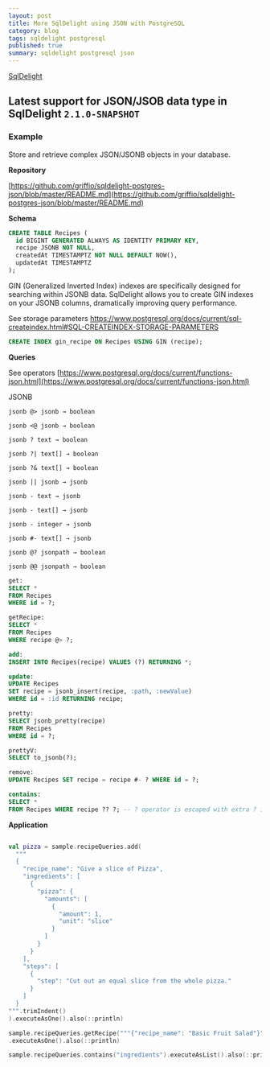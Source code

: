 ```yaml
---
layout: post
title: More SqlDelight using JSON with PostgreSQL
category: blog
tags: sqldelight postgresql 
published: true
summary: sqldelight postgresql json
---
```


[SqlDelight](https://cashapp.github.io/sqldelight/2.0.2/)

## Latest support for JSON/JSOB data type in SqlDelight `2.1.0-SNAPSHOT`

### Example

Store and retrieve complex JSON/JSONB objects in your database.

**Repository**

[https://github.com/griffio/sqldelight-postgres-json/blob/master/README.md](https://github.com/griffio/sqldelight-postgres-json/blob/master/README.md)

**Schema**

```sql
CREATE TABLE Recipes (
  id BIGINT GENERATED ALWAYS AS IDENTITY PRIMARY KEY,
  recipe JSONB NOT NULL,
  createdAt TIMESTAMPTZ NOT NULL DEFAULT NOW(),
  updatedAt TIMESTAMPTZ
);
```

GIN (Generalized Inverted Index) indexes are specifically designed for searching within JSONB data. SqlDelight allows you to create GIN indexes on your JSONB columns, dramatically improving query performance.

See storage parameters [https://www.postgresql.org/docs/current/sql-createindex.html#SQL-CREATEINDEX-STORAGE-PARAMETERS
](https://www.postgresql.org/docs/current/sql-createindex.html#SQL-CREATEINDEX-STORAGE-PARAMETERS)

```sql
CREATE INDEX gin_recipe ON Recipes USING GIN (recipe);
```

**Queries**

See operators [https://www.postgresql.org/docs/current/functions-json.html](https://www.postgresql.org/docs/current/functions-json.html)

JSONB

```
jsonb @> jsonb → boolean

jsonb <@ jsonb → boolean

jsonb ? text → boolean

jsonb ?| text[] → boolean

jsonb ?& text[] → boolean

jsonb || jsonb → jsonb

jsonb - text → jsonb

jsonb - text[] → jsonb

jsonb - integer → jsonb

jsonb #- text[] → jsonb

jsonb @? jsonpath → boolean

jsonb @@ jsonpath → boolean
```

```sql
get:
SELECT *
FROM Recipes
WHERE id = ?;

getRecipe:
SELECT *
FROM Recipes
WHERE recipe @> ?;

add:
INSERT INTO Recipes(recipe) VALUES (?) RETURNING *;

update:
UPDATE Recipes
SET recipe = jsonb_insert(recipe, :path, :newValue)
WHERE id = :id RETURNING recipe;

pretty:
SELECT jsonb_pretty(recipe)
FROM Recipes
WHERE id = ?;

prettyV:
SELECT to_jsonb(?);

remove:
UPDATE Recipes SET recipe = recipe #- ? WHERE id = ?;

contains:
SELECT *
FROM Recipes WHERE recipe ?? ?; -- ? operator is escaped with extra ? in jdbc
```

**Application**

```kotlin

val pizza = sample.recipeQueries.add(
  """
  {
    "recipe_name": "Give a slice of Pizza",
    "ingredients": [
      {
        "pizza": {
          "amounts": [
            {
              "amount": 1,
              "unit": "slice"
            }
          ]
        }
      }
    ],
    "steps": [
      {
        "step": "Cut out an equal slice from the whole pizza."
      }
    ]
  }
""".trimIndent()
).executeAsOne().also(::println)

sample.recipeQueries.getRecipe("""{"recipe_name": "Basic Fruit Salad"}""")
.executeAsOne().also(::println)

sample.recipeQueries.contains("ingredients").executeAsList().also(::println)

```
